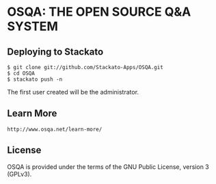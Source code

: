 OSQA: THE OPEN SOURCE Q&A SYSTEM 
================================

Deploying to Stackato
---------------------

    $ git clone git://github.com/Stackato-Apps/OSQA.git
    $ cd OSQA
    $ stackato push -n

The first user created will be the administrator.

Learn More
----------

    http://www.osqa.net/learn-more/

License
-------

OSQA is provided under the terms of the GNU Public License, version 3 (GPLv3).

